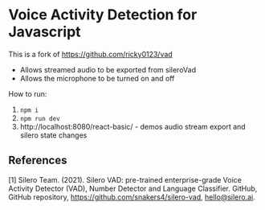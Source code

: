 # Voice Activity Detection for Javascript

This is a fork of https://github.com/ricky0123/vad

- Allows streamed audio to be exported from sileroVad
- Allows the microphone to be turned on and off

How to run:

1. `npm i`
2. `npm run dev`
3. http://localhost:8080/react-basic/ - demos audio stream export and silero state changes

## References

<a id="1">[1]</a>
Silero Team. (2021).
Silero VAD: pre-trained enterprise-grade Voice Activity Detector (VAD), Number Detector and Language Classifier.
GitHub, GitHub repository, https://github.com/snakers4/silero-vad, hello@silero.ai.
